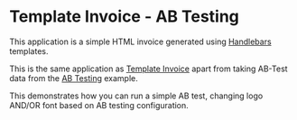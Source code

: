 # Template Invoice - AB Testing

This application is a simple HTML invoice generated using [Handlebars](https://handlebarsjs.com/) templates.

This is the same application as [Template Invoice](../template-invoice/README.md) apart from taking AB-Test data from the [AB Testing](../ab-testing/README.md) example.

This demonstrates how you can run a simple AB test, changing logo AND/OR font based on AB testing configuration.

